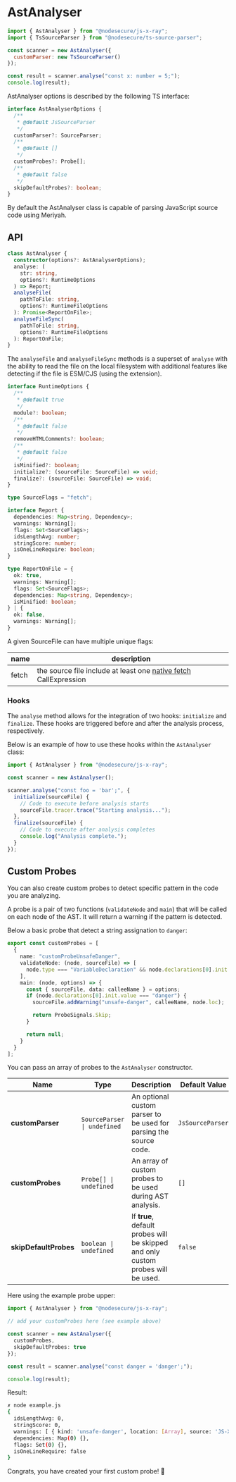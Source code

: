 # AstAnalyser

```js
import { AstAnalyser } from "@nodesecure/js-x-ray";
import { TsSourceParser } from "@nodesecure/ts-source-parser";

const scanner = new AstAnalyser({
  customParser: new TsSourceParser()
});

const result = scanner.analyse("const x: number = 5;");
console.log(result);
```

AstAnalyser options is described by the following TS interface:

```ts
interface AstAnalyserOptions {
  /**
   * @default JsSourceParser
   */
  customParser?: SourceParser;
  /**
   * @default []
   */
  customProbes?: Probe[];
  /**
   * @default false
   */
  skipDefaultProbes?: boolean;
}
```

By default the AstAnalyser class is capable of parsing JavaScript source code using Meriyah.

## API

```ts
class AstAnalyser {
  constructor(options?: AstAnalyserOptions);
  analyse: (
    str: string,
    options?: RuntimeOptions
  ) => Report;
  analyseFile(
    pathToFile: string,
    options?: RuntimeFileOptions
  ): Promise<ReportOnFile>;
  analyseFileSync(
    pathToFile: string,
    options?: RuntimeFileOptions
  ): ReportOnFile;
}
```

The `analyseFile` and `analyseFileSync` methods is a superset of `analyse` with the ability to read the file on the local filesystem with additional features like detecting if the file is ESM/CJS (using the extension).

```ts
interface RuntimeOptions {
  /**
   * @default true
   */
  module?: boolean;
  /**
   * @default false
   */
  removeHTMLComments?: boolean;
  /**
   * @default false
   */
  isMinified?: boolean;
  initialize?: (sourceFile: SourceFile) => void;
  finalize?: (sourceFile: SourceFile) => void;
}

type SourceFlags = "fetch";

interface Report {
  dependencies: Map<string, Dependency>;
  warnings: Warning[];
  flags: Set<SourceFlags>;
  idsLengthAvg: number;
  stringScore: number;
  isOneLineRequire: boolean;
}

type ReportOnFile = {
  ok: true,
  warnings: Warning[];
  flags: Set<SourceFlags>;
  dependencies: Map<string, Dependency>;
  isMinified: boolean;
} | {
  ok: false,
  warnings: Warning[];
}
```

A given SourceFile can have multiple unique flags:

| name | description |
| --- | --- |
| fetch | the source file include at least one [native fetch](https://developer.mozilla.org/en-US/docs/Web/API/Fetch_API/Using_Fetch) CallExpression |

### Hooks

The `analyse` method allows for the integration of two hooks: `initialize` and `finalize`. 
These hooks are triggered before and after the analysis process, respectively.

Below is an example of how to use these hooks within the `AstAnalyser` class:

```js
import { AstAnalyser } from "@nodesecure/js-x-ray";

const scanner = new AstAnalyser();

scanner.analyse("const foo = 'bar';", {
  initialize(sourceFile) {
    // Code to execute before analysis starts
    sourceFile.tracer.trace("Starting analysis...");
  },
  finalize(sourceFile) {
    // Code to execute after analysis completes
    console.log("Analysis complete.");
  }
});
```

## Custom Probes

You can also create custom probes to detect specific pattern in the code you are analyzing.

A probe is a pair of two functions (`validateNode` and `main`) that will be called on each node of the AST. It will return a warning if the pattern is detected.

Below a basic probe that detect a string assignation to `danger`:

```ts
export const customProbes = [
  {
    name: "customProbeUnsafeDanger",
    validateNode: (node, sourceFile) => [
      node.type === "VariableDeclaration" && node.declarations[0].init.value === "danger"
    ],
    main: (node, options) => {
      const { sourceFile, data: calleeName } = options;
      if (node.declarations[0].init.value === "danger") {
        sourceFile.addWarning("unsafe-danger", calleeName, node.loc);

        return ProbeSignals.Skip;
      }

      return null;
    }
  }
];
```

You can pass an array of probes to the `AstAnalyser` constructor.

| Name | Type | Description | Default Value |
|---|---|---|---|
| **customParser** | `SourceParser \| undefined` | An optional custom parser to be used for parsing the source code. | `JsSourceParser` |
| **customProbes** | `Probe[] \| undefined` | An array of custom probes to be used during AST analysis. | `[]` |
| **skipDefaultProbes** | `boolean \| undefined` | If **true**, default probes will be skipped and only custom probes will be used. | `false` |

Here using the example probe upper:

```ts
import { AstAnalyser } from "@nodesecure/js-x-ray";

// add your customProbes here (see example above)

const scanner = new AstAnalyser({
  customProbes,
  skipDefaultProbes: true
});

const result = scanner.analyse("const danger = 'danger';");

console.log(result);
```

Result:

```sh
✗ node example.js
{
  idsLengthAvg: 0,
  stringScore: 0,
  warnings: [ { kind: 'unsafe-danger', location: [Array], source: 'JS-X-Ray' } ],
  dependencies: Map(0) {},
  flags: Set(0) {},
  isOneLineRequire: false
}
```

Congrats, you have created your first custom probe! 🎉
